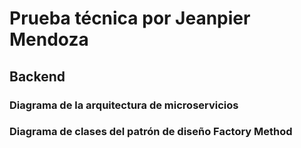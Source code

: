 # Prueba técnica por Jeanpier Mendoza

## Backend

### Diagrama de la arquitectura de microservicios

### Diagrama de clases del patrón de diseño Factory Method
